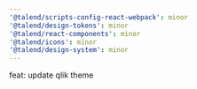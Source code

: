 ```yaml
---
'@talend/scripts-config-react-webpack': minor
'@talend/design-tokens': minor
'@talend/react-components': minor
'@talend/icons': minor
'@talend/design-system': minor
---
```


feat: update qlik theme
